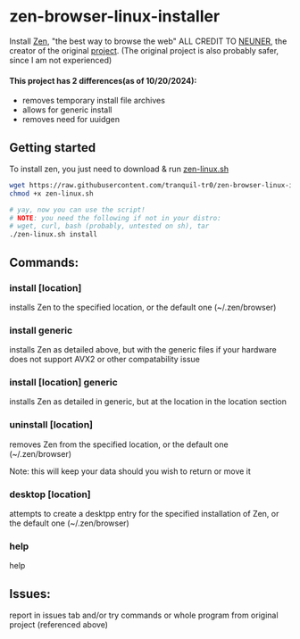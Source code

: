 # zen-browser-linux-installer

Install [Zen](https://zen-browser.app), "the best way to browse the web"
ALL CREDIT TO [NEUNER](https://codeberg.org/neuner/zen-linux.sh), the creator of the original [project](https://codeberg.org/neuner/zen-linux.sh). (The original project is also probably safer, since I am not experienced)

#### This project has 2 differences(as of 10/20/2024):

- removes temporary install file archives
- allows for generic install
- removes need for uuidgen

## Getting started

To install zen, you just need to download & run [zen-linux.sh](./zen-linux.sh)

```bash
wget https://raw.githubusercontent.com/tranquil-tr0/zen-browser-linux-installer/refs/heads/main/zen-linux.sh
chmod +x zen-linux.sh

# yay, now you can use the script!
# NOTE: you need the following if not in your distro:
# wget, curl, bash (probably, untested on sh), tar
./zen-linux.sh install
```

## Commands:

### install [location]

installs Zen to the specified location, or the default one (~/.zen/browser)

### install generic

installs Zen as detailed above, but with the generic files if your hardware does not support AVX2 or other compatability issue

### install [location] generic

installs Zen as detailed in generic, but at the location in the location section

### uninstall [location]

removes Zen from the specified location, or the default one (~/.zen/browser)

Note: this will keep your data should you wish to return or move it

### desktop [location]

attempts to create a desktpp entry for the specified installation of Zen, or the default one (~/.zen/browser)

### help

help

## Issues:

report in issues tab
and/or
try commands or whole program from original project (referenced above)
